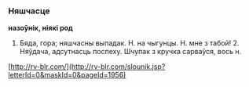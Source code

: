 ### Няшчасце
**назоўнік, ніякі род**

1. Бяда, гора; няшчасны выпадак. Н. на чыгунцы. Н. мне з табой! 2. Няўдача, адсутнасць поспеху. Шчупак з кручка сарваўся, вось н.

<a rel="author">[http://rv-blr.com/](http://rv-blr.com/slounik.jsp?letterId=0&maskId=0&pageId=1956)</a>
